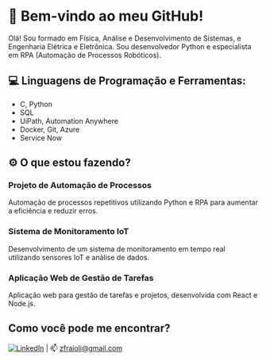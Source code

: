# 👋 Bem-vindo ao meu GitHub!

Olá! Sou formado em Física, Análise e Desenvolvimento de Sistemas, e Engenharia Elétrica e Eletrônica. Sou desenvolvedor Python e especialista em RPA (Automação de Processos Robóticos).

## 💻 Linguagens de Programação e Ferramentas:
- C, Python
- SQL
- UiPath, Automation Anywhere
- Docker, Git, Azure
- Service Now


## ⚙️ O que estou fazendo?
### Projeto de Automação de Processos
Automação de processos repetitivos utilizando Python e RPA para aumentar a eficiência e reduzir erros.



### Sistema de Monitoramento IoT
Desenvolvimento de um sistema de monitoramento em tempo real utilizando sensores IoT e análise de dados.



### Aplicação Web de Gestão de Tarefas
Aplicação web para gestão de tarefas e projetos, desenvolvida com React e Node.js.


##


## Como você pode me encontrar?

[![LinkedIn](https://img.shields.io/badge/LinkedIn-Perfil-blue)](https://www.linkedin.com/in/ricardo-ferreira-fraioli-53728152/)
 | 📫 zfraioli@gmail.com


